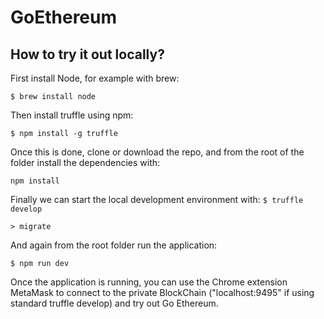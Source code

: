 # GoEthereum

## How to try it out locally?

First install Node, for example with brew:

`$ brew install node`

Then install truffle using npm:

`$ npm install -g truffle`

Once this is done, clone or download the repo, and from the root of the folder install the dependencies with:

`npm install`

Finally we can start the local development environment with:
`$ truffle develop`

`> migrate`

And again from the root folder run the application:

`$ npm run dev`

Once the application is running, you can use the Chrome extension MetaMask to connect to the private BlockChain ("localhost:9495" if using standard truffle develop) and try out Go Ethereum.
